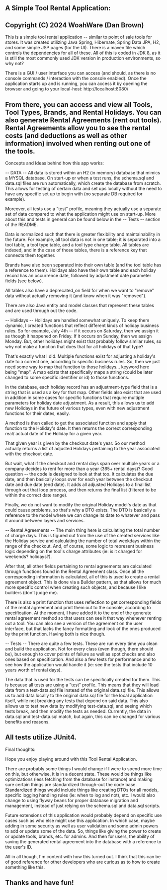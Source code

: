 A Simple Tool Rental Application:
-------------------------------------------------------
Copyright (C) 2024 WoahWare (Dan Brown)
-------------------------------------------------------

This is a simple tool rental application -- similar to point of sale tools for stores.
It was created utilizing Java Spring, Hibernate, Spring Data JPA, H2, and some simple JSP pages (for the UI).
There is a maven file which controls the dependencies for all of these.
All of this is coded in JDK 8, as it is still the most commonly used JDK version in production environments, so why not?

There is a GUI / user interface you can access (and should, as there is no console commands / interaction with the console enabled).
Once the application starts up and is running, you can access it by opening the browser and going to your local-host:
http://localhost:8080/

From there, you can access and view all Tools, Tool Types, Brands, and Rental Holidays.
You can also generate Rental Agreements (rent out tools). 
Rental Agreements allow you to see the rental costs (and deductions as well as other information) involved when renting out one of the tools.
-------------------------------------------------------

Concepts and Ideas behind how this app works:


-- DATA --
All data is stored within an H2 (in memory) database that mimics a MYSQL database.
On start-up or when a test runs, the schema.sql and data.sql files are run automatically, which create the database from scratch.
This allows for testing of certain data and set ups locally without the need to have any specific set up to begin with (no separate DB required for example).

Moreover, all tests use a "test" profile, meaning they actually use a separate set of data compared to what the application might use on start-up.
More about this and tests in general can be found below in the -- Tests -- section of the README.

Data is normalized such that there is greater flexibility and maintainability in the future.
For example, all tool data is not in one table; it is separated into a tool table, a tool type table, and a tool type charge table.
All tables are indexed, and in the case of those tables, there is a reference key that connects them together.

Brands have also been separated into their own table (and the tool table has a reference to them).
Holidays also have their own table and each holiday record has an occurrence date, followed by adjustment date parameter fields (see below).

All tables also have a deprecated_on field for when we want to "remove" data without actually removing it (and know when it was "removed").

There are also Java entity and model classes that represent these tables and are used through out the code.


-- Holidays --
Holidays are handled somewhat uniquely. To keep them dynamic, I created functions that reflect different kinds of holiday business rules.
So for example, July 4th -- if it occurs on Saturday, then we assign it as though it happened on Friday. If it occurs on Sunday, then we assign Monday.
But, other holidays might exist that probably follow similar rules, so why not make a function that does that for all holidays of that type?

That's exactly what I did. Multiple functions exist for adjusting a holiday's date to a correct one, according to specific business rules.
So, then we just need some way to map that function to those holidays... keyword here being "map".
A map exists that specifically maps a string (could be later changed to some specific identifier or id) to those functions.

In the database, each holiday record has an adjustment-type field that is a string that is used as a key for that map.
Other fields also exist that are used in addition in some cases for specific functions that require multiple parameters for holiday date adjustment.
As a result, this allows us to add new Holidays in the future of various types, even with new adjustment functions for their dates, easily.

A method is then called to get the associated function and apply that function to the Holiday's date. 
It then returns the correct corresponding real/ actual date of the Holiday for a given year.

That given year is given by the checkout date's year. 
So our method actually returns a list of adjusted Holidays pertaining to the year associated with the checkout date.

But wait, what if the checkout and rental days span over multiple years or a company decides to rent for more than a year (365+ rental days)?
Good question -- the code is designed to look at that too. 
It calculates the due date, and then basically loops over for each year between the checkout date and due date (end date). 
It adds all adjusted Holidays to a final list through out that loop process, and then returns the final list (filtered to be within the correct date range).

Finally, we do not want to modify the original Holiday model's date as that could cause problems, so that's why a DTO exists. 
The DTO is basically a reference to the model where we can change its date to whatever and pass it around between layers and services.


-- Rental Agreements --
The main thing here is calculating the total number of charge days. 
This is figured out from the use of the created services like the Holiday service and calculating the number of total weekdays within the range of the checkout.
And, of course, some logic to represent business logic depending on the tool's charge attributes (ie: is it charged for weekends? holidays?).

After that, all other fields pertaining to rental agreements are calculated through functions found in the Rental Agreement class.
Once all the corresponding information is calculated, all of this is used to create a rental agreement object.
This is done via a Builder pattern, as that allows for much more specific control when creating such objects, and because I like builders (don't judge me).

There is also a print function that uses reflection to get corresponding fields of the rental agreement and print them out to the console, according to specification.
At the moment, I have added it to the end of the generate rental agreement method so that users can see it that way whenever renting out a tool.
You can also see a version of the agreement on the user interface, but that lacks the fancy formatting and look of the ones produced by the print function. 
Having both is nice though. 


-- Tests --
There are quite a few tests. These are run every time you clean and build the application.
Not for every class (even though, there should be), but enough to cover points of failure as well as spot checks and also ones based on specification.
And also a few tests for performance and to see how the application would handle it (ie: see the tests that include 10 years worth of rental days).

The data that is used for the tests can be specifically created for them. This is because all tests are using a "test" profile.
This means that they will load data from a test-data.sql file instead of the original data.sql file. 
This allows us to add data locally to the original data.sql file for the local application itself, while not breaking any tests that depend on said data.
This also allows us to test new data by modifying test-data.sql, and seeing which tests break, and then modify the tests as needed.
Currently, the data in data.sql and test-data.sql match, but again, this can be changed for various benefits and reasons.

All tests utilize JUnit4. 
-------------------------------------------------------

Final thoughts:

Hope you enjoy playing around with this Tool Rental Application. 

There are probably some things I would change if I were to spend more time on this, but otherwise, it is in a decent state. 
These would be things like optimizations (less fetching from the database for instance) and making sure certain things are standardized through-out the code base.
Standardized things would include things like creating DTOs for all models, specific logging handling rules (ie: when to log and not), etc. 
I would also change to using flyway beans for proper database migration and management, instead of just relying on the schema.sql and data.sql scripts.

Future extensions of this application would probably depend on specific use cases such as who else might use this application.
In which case, maybe adding in some security as well as user validation and some admin powers to add or update some of the data.
So, things like giving the power to create or update tools, brands, etc. for admins.
And then for users, the ability of saving the generated rental agreement into the database with a reference to the user's ID.

All in all though, I'm content with how this turned out.
I think that this can be of good reference for other developers who are curious as to how to create something like this.

Thanks and have fun!
-------------------------------------------------------
